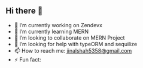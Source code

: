## Hi there 👋

- 🔭 I’m currently working on Zendevx
- 🌱 I’m currently learning MERN
- 👯 I’m looking to collaborate on MERN Project
- 🤔 I’m looking for help with typeORM and sequilize
- 📫 How to reach me: jinalshah5358@gmail.com 
- ⚡ Fun fact: 
<!--
**JinalShah5358/JinalShah5358** is a ✨ _special_ ✨ repository because its `README.md` (this file) appears on your GitHub profile.

Here are some ideas to get you started:

- 💬 Ask me about ...
- 😄 Pronouns: ...
-->
